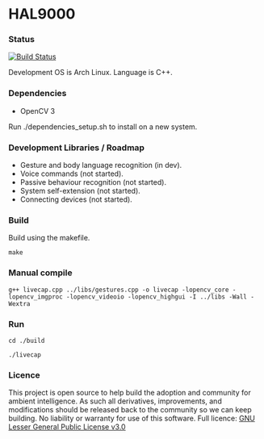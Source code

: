 # HAL9000

### Status
[![Build Status](https://travis-ci.org/refractiveco/HAL9000.svg?branch=master)](https://travis-ci.org/refractiveco/HAL9000)

Development OS is Arch Linux. Language is C++.

### Dependencies

- OpenCV 3

Run ./dependencies_setup.sh to install on a new system.

### Development Libraries / Roadmap

- Gesture and body language recognition (in dev).
- Voice commands (not started).
- Passive behaviour recognition (not started).
- System self-extension (not started).
- Connecting devices (not started).

### Build

Build using the makefile.

```make```

### Manual compile

```g++ livecap.cpp ../libs/gestures.cpp -o livecap -lopencv_core -lopencv_imgproc -lopencv_videoio -lopencv_highgui -I ../libs -Wall -Wextra```

### Run

```cd ./build```

```./livecap```

### Licence

This project is open source to help build the adoption and community for ambient intelligence. As such all derivatives, improvements, and modifications should be released back to the community so we can keep building. No liability or warranty for use of this software. Full licence: [GNU Lesser General Public License v3.0](LICENSE)
